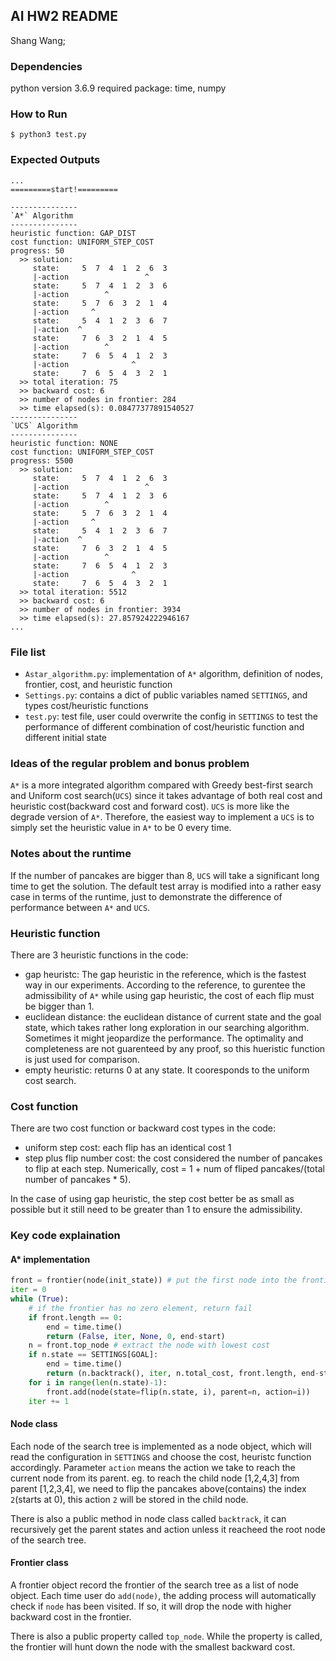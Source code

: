 
AI HW2 README
------------
Shang Wang;  

### Dependencies

python version 3.6.9
required package: time, numpy

### How to Run

```
$ python3 test.py
```

### Expected Outputs

```
...
=========start!=========

---------------
`A*` Algorithm
---------------
heuristic function: GAP_DIST
cost function: UNIFORM_STEP_COST
progress: 50
  >> solution:
     state:     5  7  4  1  2  6  3
     |-action                 ^
     state:     5  7  4  1  2  3  6
     |-action        ^
     state:     5  7  6  3  2  1  4
     |-action     ^
     state:     5  4  1  2  3  6  7
     |-action  ^
     state:     7  6  3  2  1  4  5
     |-action        ^
     state:     7  6  5  4  1  2  3
     |-action              ^
     state:     7  6  5  4  3  2  1
  >> total iteration: 75
  >> backward cost: 6
  >> number of nodes in frontier: 284
  >> time elapsed(s): 0.08477377891540527
---------------
`UCS` Algorithm
---------------
heuristic function: NONE
cost function: UNIFORM_STEP_COST
progress: 5500
  >> solution:
     state:     5  7  4  1  2  6  3
     |-action                 ^
     state:     5  7  4  1  2  3  6
     |-action        ^
     state:     5  7  6  3  2  1  4
     |-action     ^
     state:     5  4  1  2  3  6  7
     |-action  ^
     state:     7  6  3  2  1  4  5
     |-action        ^
     state:     7  6  5  4  1  2  3
     |-action              ^
     state:     7  6  5  4  3  2  1
  >> total iteration: 5512
  >> backward cost: 6
  >> number of nodes in frontier: 3934
  >> time elapsed(s): 27.857924222946167
...

```

### File list

* `Astar_algorithm.py`: implementation of `A*` algorithm, definition of nodes, frontier, cost, and heuristic function 
* `Settings.py`: contains a dict of public variables named `SETTINGS`, and types cost/heuristic functions
* `test.py`: test file, user could overwrite the config in `SETTINGS` to test the performance of different combination of cost/heuristic function and different initial state

### Ideas of the regular problem and bonus problem

`A*` is a more integrated algorithm compared with Greedy best-first search and Uniform cost search(`UCS`) since it takes advantage of both real cost and heuristic cost(backward cost and forward cost). 
`UCS` is more like the degrade version of `A*`.
Therefore, the easiest way to implement a `UCS` is to simply set the heuristic value in `A*` to be 0 every time. 

### Notes about the runtime

If the number of pancakes are bigger than 8, `UCS` will take a significant long time to get the solution. The default test array is modified into a rather easy case in terms of the runtime, just to demonstrate the difference of performance between `A*` and `UCS`. 

### Heuristic function

There are 3 heuristic functions in the code:

* gap heuristc: The gap heuristic in the reference, which is the fastest way in our experiments. According to the reference, to gurentee the admissibility of `A*` while using gap heuristic, the cost of each flip must be bigger than 1.
* euclidean distance: the euclidean distance of current state and the goal state, which takes rather long exploration in our searching algorithm. Sometimes it might jeopardize the performance. The optimality and completeness are not guarenteed by any proof, so this hueristic function is just used for comparison.
* empty heuristic: returns 0 at any state. It cooresponds to the uniform cost search.


### Cost function

There are two cost function or backward cost types in the code:

* uniform step cost: each flip has an identical cost 1 
* step plus flip number cost: the cost considered the number of pancakes to flip at each step. Numerically, cost = 1 + num of fliped pancakes/(total number of pancakes * 5). 

In the case of using gap heuristic, the step cost better be as small as possible but it still need to be greater than 1 to ensure the admissibility.

### Key code explaination

#### A* implementation

```python
front = frontier(node(init_state)) # put the first node into the frontier
iter = 0
while (True):
    # if the frontier has no zero element, return fail
    if front.length == 0: 
        end = time.time()
        return (False, iter, None, 0, end-start)
    n = front.top_node # extract the node with lowest cost
    if n.state == SETTINGS[GOAL]: 
        end = time.time()
        return (n.backtrack(), iter, n.total_cost, front.length, end-start) # goal test
    for i in range(len(n.state)-1):
        front.add(node(state=flip(n.state, i), parent=n, action=i))
    iter += 1

```

#### Node class

Each node of the search tree is implemented as a node object, which will read the configuration in `SETTINGS` and choose the cost, heuristc function accordingly. Parameter `action` means the action we take to reach the current node from its parent. eg. to reach the child node [1,2,4,3] from parent [1,2,3,4], we need to flip the pancakes above(contains) the index `2`(starts at 0), this action `2` will be stored in the child node.  

There is also a public method in node class called `backtrack`, it can recursively get the parent states and action unless it reacheed the root node of the search tree.

#### Frontier class

A frontier object record the frontier of the search tree as a list of node object. Each time user do `add(node)`, the adding process will automatically check if `node` has been visited. If so, it will drop the node with higher backward cost in the frontier.  

There is also a public property called `top_node`. While the property is called, the frontier will hunt down the node with the smallest backward cost.